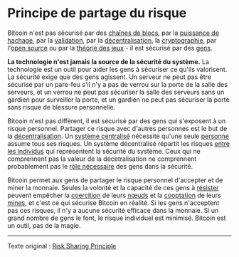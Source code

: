 Principe de partage du risque
=============================

Bitcoin n'est pas sécurisé par des [chaînes de blocs](https://fr.wikipedia.org/wiki/Blockchain), par la [puissance de hachage](), par la [validation](ch101-glossary.md#validation), par la [décentralisation](ch101-glossary.md#centralisation), la [cryptographie](https://fr.wikipedia.org/wiki/Cryptographie), par l'[open source](https://fr.wikipedia.org/wiki/Free/Libre_Open_Source_Software) ou par la [théorie des jeux](ch067-prisoners-dilemma-fallacy.md) - il est sécurisé par des [gens](ch101-glossary.md#personne).

**La technologie n'est jamais la source de la sécurité du système.** La technologie est un outil pour aider les gens à sécuriser ce qu'ils valorisent. La sécurité exige que des gens agissent. Un serveur ne peut pas être sécurisé par un pare-feu s'il n'y a pas de verrou sur la porte de la salle des serveurs, et un verrou ne peut pas sécuriser la salle des serveurs sans un gardien pour surveiller la porte, et un gardien ne peut pas sécuriser la porte sans risque de blessure personnelle.

Bitcoin n'est pas différent, il est sécurisé par des gens qui s'exposent à un risque personnel. Partager ce risque avec d'autres personnes est le but de la [décentralisation](ch101-glossary.md#décentralisation). Un [système centralisé](https://en.wikipedia.org/wiki/Liberty_Reserve) nécessite qu'une seule [personne](https://fr.wikipedia.org/wiki/Ross_Ulbricht) assume tous ses risques. Un système décentralisé répartit les risques [entre les individus](https://fr.wikipedia.org/wiki/BitTorrent) qui représentent la sécurité du système. Ceux qui ne comprennent pas la valeur de la décetralisation ne comprennent probablement pas le [rôle nécessaire](https://www.theatlantic.com/magazine/archive/2017/09/big-in-venezuela/534177/) des gens dans la sécurité.

Bitcoin permet aux gens de partager le risque personnel d'accepter et de miner la monnaie. Seules la volonté et la capacité de ces gens à [résister](ch004-axiom-of-resistance.md) peuvent empêcher la [coercition](ch101-glossary.md#coercition) de leurs [nœuds](ch101-glossary.md#nœud) et la [cooptation](ch101-glossary.md#cooptation) de leurs [mines](ch101-glossary.md#mine), et c'est ce qui sécurise Bitcoin en réalité. Si les gens n'acceptent pas ces risques, il n'y a aucune sécurité efficace dans la monnaie. Si un grand nombre de gens le font, le risque individuel est minimisé. Bitcoin est un outil, pas de la magie.

---

Texte original : [Risk Sharing Principle](https://github.com/libbitcoin/libbitcoin-system/wiki/Risk-Sharing-Principle)